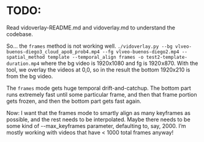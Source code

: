 # TODO: 

Read vidoverlay-README.md and vidoverlay.md to understand the codebase. 

So... the `frames` method is not working well. `./vidoverlay.py --bg vlveo-buenos-diego3_cloud_apo8_prob4.mp4 --fg vlveo-buenos-diego2.mp4 --spatial_method template --temporal_align frames -o test2-template-duration.mp4` where the bg video is 1920x1080 and fg is 1920 x870. With the tool, we overlay the videos at 0,0, so in the result the bottom 1920x210 is from the bg video. 

The `frames` mode gets huge temporal drift-and-catchup. The bottom part runs extremely fast until some particular frame, and then that frame portion gets frozen, and then the bottom part gets fast again. 

Now: I want that the frames mode to smartly align as many keyframes as possible, and the rest needs to be interpolated. Maybe there needs to be some kind of --max_keyframes parameter, defaulting to, say, 2000. I’m mostly working with videos that have < 1000 total frames anyway!  